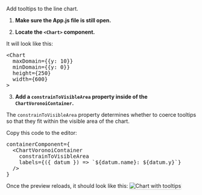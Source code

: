 Add tooltips to the line chart.

1) <strong>Make sure the App.js file is still open.</strong>

2) <strong>Locate the `<Chart>` component.</strong>

It will look like this:

<pre class="file">
&lt;Chart
  maxDomain={{y: 10}}
  minDomain={{y: 0}}
  height={250}
  width={600}
&gt;
</pre>

3) <strong>Add a `constrainToVisibleArea` property inside of the `ChartVoronoiContainer`.</strong>

The `constrainToVisibleArea` property determines whether to coerce tooltips so that they fit within the visible area of the chart.

Copy this code to the editor:

<pre class="file" data-target="clipboard">
containerComponent={
  &lt;ChartVoronoiContainer
    constrainToVisibleArea
    labels={({ datum }) =&gt; `${datum.name}: ${datum.y}`}
  /&gt;
}
</pre>

Once the preview reloads, it should look like this:
<img src="line-chart/assets/tooltips.png" alt="Chart with tooltips" style="box-shadow: rgba(3, 3, 3, 0.2) 0px 1.25px 2.5px 0px;" />
